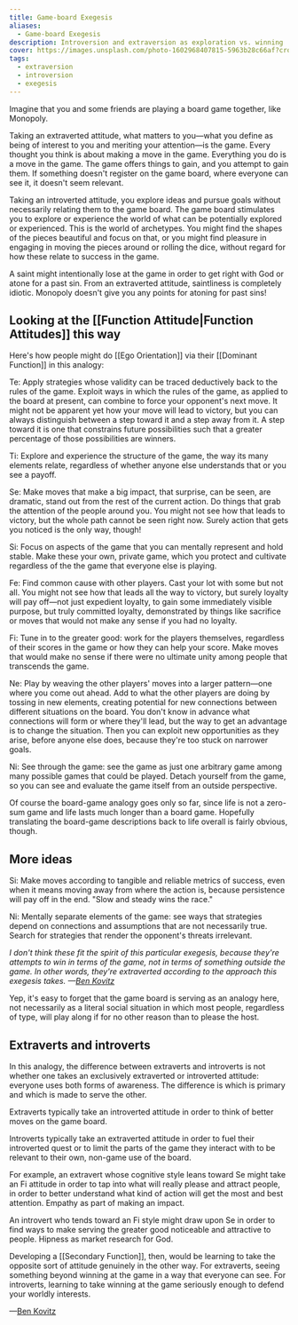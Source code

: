 ```yaml
---
title: Game-board Exegesis
aliases:
  - Game-board Exegesis
description: Introversion and extraversion as exploration vs. winning
cover: https://images.unsplash.com/photo-1602968407815-5963b28c66af?crop=entropy&cs=srgb&fm=jpg&ixid=M3wxOTcwMjR8MHwxfHNlYXJjaHw4fHxjaGVzc2JvYXJkfGVufDB8fHx8MTczODA0MDI1M3ww&ixlib=rb-4.0.3&q=85
tags:
  - extraversion
  - introversion
  - exegesis
---
```


Imagine that you and some friends are playing a board game together, like Monopoly.

Taking an extraverted attitude, what matters to you—what you define as being of interest to you and meriting your attention—is the game. Every thought you think is about making a move in the game. Everything you do is a move in the game. The game offers things to gain, and you attempt to gain them. If something doesn't register on the game board, where everyone can see it, it doesn't seem relevant.

Taking an introverted attitude, you explore ideas and pursue goals without necessarily relating them to the game board. The game board stimulates you to explore or experience the world of what can be potentially explored or experienced. This is the world of archetypes. You might find the shapes of the pieces beautiful and focus on that, or you might find pleasure in engaging in moving the pieces around or rolling the dice, without regard for how these relate to success in the game.

A saint might intentionally lose at the game in order to get right with God or atone for a past sin. From an extraverted attitude, saintliness is completely idiotic. Monopoly doesn't give you any points for atoning for past sins!

## Looking at the [[Function Attitude|Function Attitudes]] this way

Here's how people might do [[Ego Orientation]] via their [[Dominant Function]] in this analogy:

Te: Apply strategies whose validity can be traced deductively back to the rules of the game. Exploit ways in which the rules of the game, as applied to the board at present, can combine to force your opponent's next move. It might not be apparent yet how your move will lead to victory, but you can always distinguish between a step toward it and a step away from it. A step toward it is one that constrains future possibilities such that a greater percentage of those possibilities are winners.

Ti: Explore and experience the structure of the game, the way its many elements relate, regardless of whether anyone else understands that or you see a payoff.

Se: Make moves that make a big impact, that surprise, can be seen, are dramatic, stand out from the rest of the current action. Do things that grab the attention of the people around you. You might not see how that leads to victory, but the whole path cannot be seen right now. Surely action that gets you noticed is the only way, though!

Si: Focus on aspects of the game that you can mentally represent and hold stable. Make these your own, private game, which you protect and cultivate regardless of the the game that everyone else is playing.

Fe: Find common cause with other players. Cast your lot with some but not all. You might not see how that leads all the way to victory, but surely loyalty will pay off—not just expedient loyalty, to gain some immediately visible purpose, but truly committed loyalty, demonstrated by things like sacrifice or moves that would not make any sense if you had no loyalty.

Fi: Tune in to the greater good: work for the players themselves, regardless of their scores in the game or how they can help your score. Make moves that would make no sense if there were no ultimate unity among people that transcends the game.

Ne: Play by weaving the other players' moves into a larger pattern—one where you come out ahead. Add to what the other players are doing by tossing in new elements, creating potential for new connections between different situations on the board. You don't know in advance what connections will form or where they'll lead, but the way to get an advantage is to change the situation. Then you can exploit new opportunities as they arise, before anyone else does, because they're too stuck on narrower goals.

Ni: See through the game: see the game as just one arbitrary game among many possible games that could be played. Detach yourself from the game, so you can see and evaluate the game itself from an outside perspective.

Of course the board-game analogy goes only so far, since life is not a zero-sum game and life lasts much longer than a board game. Hopefully translating the board-game descriptions back to life overall is fairly obvious, though.

## More ideas

Si: Make moves according to tangible and reliable metrics of success, even when it means moving away from where the action is, because persistence will pay off in the end. "Slow and steady wins the race."

Ni: Mentally separate elements of the game: see ways that strategies depend on connections and assumptions that are not necessarily true. Search for strategies that render the opponent's threats irrelevant.

_I don't think these fit the spirit of this particular exegesis, because they're attempts to win in terms of the game, not in terms of something outside the game. In other words, they're extraverted according to the approach this exegesis takes. —_[_Ben Kovitz_](https://web.archive.org/web/20070323132610/http://greenlightwiki.com/lenore-exegesis/Ben_Kovitz)

Yep, it's easy to forget that the game board is serving as an analogy here, not necessarily as a literal social situation in which most people, regardless of type, will play along if for no other reason than to please the host.

## Extraverts and introverts

In this analogy, the difference between extraverts and introverts is not whether one takes an exclusively extraverted or introverted attitude: everyone uses both forms of awareness. The difference is which is primary and which is made to serve the other.

Extraverts typically take an introverted attitude in order to think of better moves on the game board.

Introverts typically take an extraverted attitude in order to fuel their introverted quest or to limit the parts of the game they interact with to be relevant to their own, non-game use of the board.

For example, an extravert whose cognitive style leans toward Se might take an Fi attitude in order to tap into what will really please and attract people, in order to better understand what kind of action will get the most and best attention. Empathy as part of making an impact.

An introvert who tends toward an Fi style might draw upon Se in order to find ways to make serving the greater good noticeable and attractive to people. Hipness as market research for God.

Developing a [[Secondary Function]], then, would be learning to take the opposite sort of attitude genuinely in the other way. For extraverts, seeing something beyond winning at the game in a way that everyone can see. For introverts, learning to take winning at the game seriously enough to defend your worldly interests.

—[Ben Kovitz](https://web.archive.org/web/20070323132610/http://greenlightwiki.com/lenore-exegesis/Ben_Kovitz)
